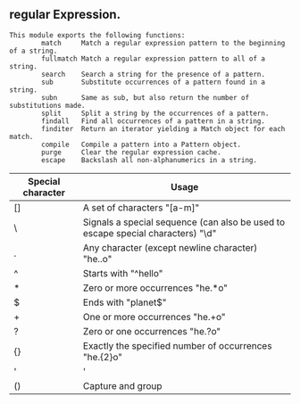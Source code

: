 ## regular Expression.
```
This module exports the following functions:
        match     Match a regular expression pattern to the beginning of a string.
        fullmatch Match a regular expression pattern to all of a string.
        search    Search a string for the presence of a pattern.
        sub       Substitute occurrences of a pattern found in a string.
        subn      Same as sub, but also return the number of substitutions made.
        split     Split a string by the occurrences of a pattern.
        findall   Find all occurrences of a pattern in a string.
        finditer  Return an iterator yielding a Match object for each match.
        compile   Compile a pattern into a Pattern object.
        purge     Clear the regular expression cache.
        escape    Backslash all non-alphanumerics in a string.

```

| Special character               | Usage                          |
| ------------------------------- | --------------------------------------------- |
| [] | A set of characters	"[a-m]" |
| \ | Signals a special sequence (can also be used to escape special characters) "\d" |
| . | Any character (except newline character)	"he..o" |
| ^ | Starts with	"^hello" |
| *| Zero or more occurrences	"he.*o" |
| $| Ends with	"planet$" |
| + | 	One or more occurrences	"he.+o" |
| ? | 	Zero or one occurrences	"he.?o" |
|{}| Exactly the specified number of occurrences	"he.{2}o" |
|'|'| Either or	"falls|stays" |
|() |	Capture and group |

